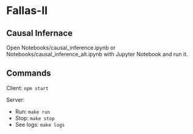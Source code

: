 # Fallas-II

## Causal Infernace

Open Notebooks/causal_inference.ipynb or Notebooks/causal_inference_alt.ipynb with Jupyter Notebook and run it.

## Commands

Client: `npm start`

Server:
- Run: `make run`
- Stop: `make stop`
- See logs: `make logs`

